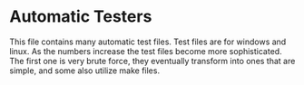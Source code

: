 # Automatic Testers
This file contains many automatic test files. Test files are for windows and linux. As the numbers increase the test files become more sophisticated. The first one is very brute force, they eventually transform into ones that are simple, and some also utilize make files. 
